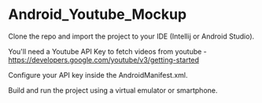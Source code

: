 # Android_Youtube_Mockup

Clone the repo and import the project to your IDE (Intellij or Android Studio).

You'll need a Youtube API Key to fetch videos from youtube - https://developers.google.com/youtube/v3/getting-started

Configure your API key inside the AndroidManifest.xml.

Build and run the project using a virtual emulator or smartphone.
